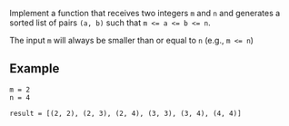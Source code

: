 Implement a function that receives two integers `m` and `n` and generates a sorted list of pairs `(a, b)` such that `m <= a <= b <= n`.

The input `m` will always be smaller than or equal to `n` (e.g., `m <= n`)

## Example

```
m = 2
n = 4

result = [(2, 2), (2, 3), (2, 4), (3, 3), (3, 4), (4, 4)]
```